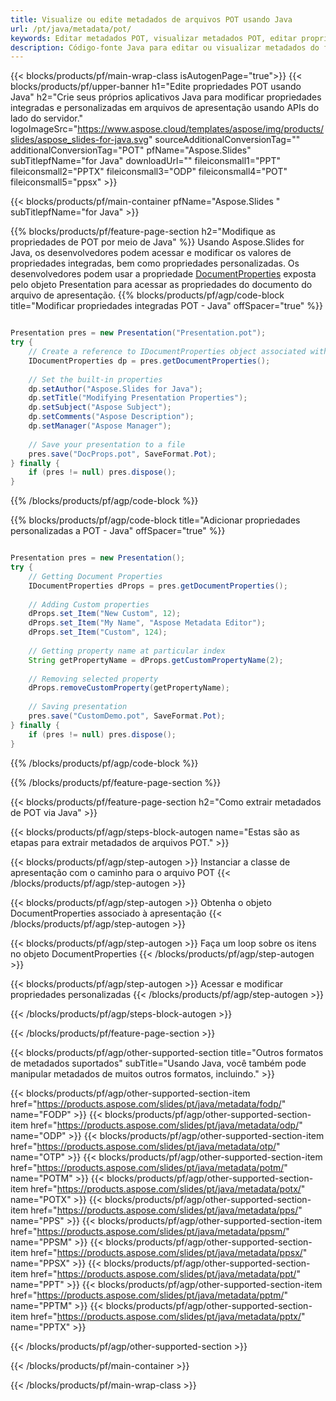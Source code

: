 ```yaml
---
title: Visualize ou edite metadados de arquivos POT usando Java
url: /pt/java/metadata/pot/
keywords: Editar metadados POT, visualizar metadados POT, editar propriedades POT, visualizar propriedades POT
description: Código-fonte Java para editar ou visualizar metadados do formato POT.
---
```


{{< blocks/products/pf/main-wrap-class isAutogenPage="true">}}
{{< blocks/products/pf/upper-banner h1="Edite propriedades POT usando Java" h2="Crie seus próprios aplicativos Java para modificar propriedades integradas e personalizadas em arquivos de apresentação usando APIs do lado do servidor." logoImageSrc="https://www.aspose.cloud/templates/aspose/img/products/slides/aspose_slides-for-java.svg" sourceAdditionalConversionTag="" additionalConversionTag="POT" pfName="Aspose.Slides" subTitlepfName="for Java" downloadUrl="" fileiconsmall1="PPT" fileiconsmall2="PPTX" fileiconsmall3="ODP" fileiconsmall4="POT" fileiconsmall5="ppsx" >}}

{{< blocks/products/pf/main-container pfName="Aspose.Slides " subTitlepfName="for Java" >}}

{{% blocks/products/pf/feature-page-section  h2="Modifique as propriedades de POT por meio de Java" %}}
Usando Aspose.Slides for Java, os desenvolvedores podem acessar e modificar os valores de propriedades integradas, bem como propriedades personalizadas. Os desenvolvedores podem usar a propriedade [DocumentProperties](https://reference.aspose.com/slides/java/com.aspose.slides/documentproperties/) exposta pelo objeto Presentation para acessar as propriedades do documento do arquivo de apresentação.
{{% blocks/products/pf/agp/code-block title="Modificar propriedades integradas POT - Java" offSpacer="true" %}}

```java

Presentation pres = new Presentation("Presentation.pot");
try {
    // Create a reference to IDocumentProperties object associated with Presentation
    IDocumentProperties dp = pres.getDocumentProperties();
    
    // Set the built-in properties
    dp.setAuthor("Aspose.Slides for Java");
    dp.setTitle("Modifying Presentation Properties");
    dp.setSubject("Aspose Subject");
    dp.setComments("Aspose Description");
    dp.setManager("Aspose Manager");
    
    // Save your presentation to a file
    pres.save("DocProps.pot", SaveFormat.Pot);
} finally {
    if (pres != null) pres.dispose();
}
```

{{% /blocks/products/pf/agp/code-block %}}

{{% blocks/products/pf/agp/code-block title="Adicionar propriedades personalizadas a POT - Java" offSpacer="true" %}}

```java

Presentation pres = new Presentation();
try {
    // Getting Document Properties
    IDocumentProperties dProps = pres.getDocumentProperties();
    
    // Adding Custom properties
    dProps.set_Item("New Custom", 12);
    dProps.set_Item("My Name", "Aspose Metadata Editor");
    dProps.set_Item("Custom", 124);
    
    // Getting property name at particular index
    String getPropertyName = dProps.getCustomPropertyName(2);
    
    // Removing selected property
    dProps.removeCustomProperty(getPropertyName);
    
    // Saving presentation
    pres.save("CustomDemo.pot", SaveFormat.Pot);
} finally {
    if (pres != null) pres.dispose();
}
```

{{% /blocks/products/pf/agp/code-block %}}

{{% /blocks/products/pf/feature-page-section %}}

{{< blocks/products/pf/feature-page-section  h2="Como extrair metadados de POT via Java" >}}

{{< blocks/products/pf/agp/steps-block-autogen name="Estas são as etapas para extrair metadados de arquivos POT." >}}

{{< blocks/products/pf/agp/step-autogen >}}
Instanciar a classe de apresentação com o caminho para o arquivo POT
{{< /blocks/products/pf/agp/step-autogen >}}

{{< blocks/products/pf/agp/step-autogen >}}
Obtenha o objeto DocumentProperties associado à apresentação
{{< /blocks/products/pf/agp/step-autogen >}}

{{< blocks/products/pf/agp/step-autogen >}}
Faça um loop sobre os itens no objeto DocumentProperties
{{< /blocks/products/pf/agp/step-autogen >}}

{{< blocks/products/pf/agp/step-autogen >}}
Acessar e modificar propriedades personalizadas
{{< /blocks/products/pf/agp/step-autogen >}}

{{< /blocks/products/pf/agp/steps-block-autogen >}}

{{< /blocks/products/pf/feature-page-section >}}

{{< blocks/products/pf/agp/other-supported-section title="Outros formatos de metadados suportados" subTitle="Usando Java, você também pode manipular metadados de muitos outros formatos, incluindo." >}}

{{< blocks/products/pf/agp/other-supported-section-item href="https://products.aspose.com/slides/pt/java/metadata/fodp/" name="FODP" >}}
{{< blocks/products/pf/agp/other-supported-section-item href="https://products.aspose.com/slides/pt/java/metadata/odp/" name="ODP" >}}
{{< blocks/products/pf/agp/other-supported-section-item href="https://products.aspose.com/slides/pt/java/metadata/otp/" name="OTP" >}}
{{< blocks/products/pf/agp/other-supported-section-item href="https://products.aspose.com/slides/pt/java/metadata/potm/" name="POTM" >}}
{{< blocks/products/pf/agp/other-supported-section-item href="https://products.aspose.com/slides/pt/java/metadata/potx/" name="POTX" >}}
{{< blocks/products/pf/agp/other-supported-section-item href="https://products.aspose.com/slides/pt/java/metadata/pps/" name="PPS" >}}
{{< blocks/products/pf/agp/other-supported-section-item href="https://products.aspose.com/slides/pt/java/metadata/ppsm/" name="PPSM" >}}
{{< blocks/products/pf/agp/other-supported-section-item href="https://products.aspose.com/slides/pt/java/metadata/ppsx/" name="PPSX" >}}
{{< blocks/products/pf/agp/other-supported-section-item href="https://products.aspose.com/slides/pt/java/metadata/ppt/" name="PPT" >}}
{{< blocks/products/pf/agp/other-supported-section-item href="https://products.aspose.com/slides/pt/java/metadata/pptm/" name="PPTM" >}}
{{< blocks/products/pf/agp/other-supported-section-item href="https://products.aspose.com/slides/pt/java/metadata/pptx/" name="PPTX" >}}


{{< /blocks/products/pf/agp/other-supported-section >}}

{{< /blocks/products/pf/main-container >}}
    
{{< /blocks/products/pf/main-wrap-class >}}